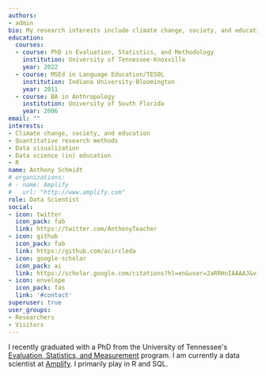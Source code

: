 ```yaml
---
authors:
- admin
bio: My research interests include climate change, society, and education. I also have a focus on quantitative methods, including data science education and data visualization.
education:
  courses:
  - course: PhD in Evaluation, Statistics, and Methodology
    institution: University of Tennessee-Knoxville
    year: 2022
  - course: MSEd in Language Education/TESOL
    institution: Indiana University-Bloomington
    year: 2011
  - course: BA in Anthropology
    institution: University of South Florida
    year: 2006
email: ""
interests:
- Climate change, society, and education
- Quantitative research methods
- Data visualization
- Data science (in) education
- R
name: Anthony Schmidt
# organizations:
# - name: Amplify
#   url: "http://www.amplify.com"
role: Data Scientist
social:
- icon: twitter
  icon_pack: fab
  link: https://twitter.com/AnthonyTeacher
- icon: github
  icon_pack: fab
  link: https://github.com/acircleda
- icon: google-scholar
  icon_pack: ai
  link: https://scholar.google.com/citations?hl=en&user=2aRRHnIAAAAJ&view_op=list_works&sortby=pubdate
- icon: envelope
  icon_pack: fas
  link: '#contact'
superuser: true
user_groups:
- Researchers
- Visitors
---
```


I recently graduated with a PhD from the University of Tennessee's [Evaluation, Statistics, and Measurement](https://epc.utk.edu/evaluation-statistics-measurement/) program. I am currently a data scientist at [Amplify](http://www.amplify.com/). I primarily play in R and SQL.

